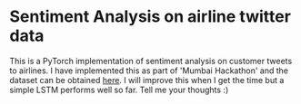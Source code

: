 # Sentiment Analysis on airline twitter data

This is a PyTorch implementation of sentiment analysis on customer tweets to airlines. I have implemented this as part of 'Mumbai Hackathon' and the dataset can be obtained <a href="https://www.kaggle.com/crowdflower/twitter-airline-sentiment">here</a>. I will improve this when I get the time but a simple LSTM performs well so far. Tell me your thoughts :)
